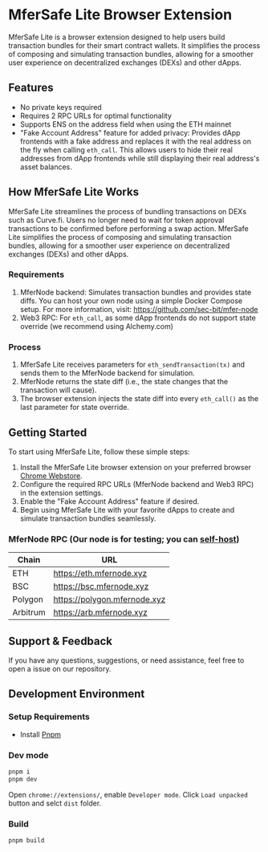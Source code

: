 # MferSafe Lite Browser Extension

MferSafe Lite is a browser extension designed to help users build transaction bundles for their smart contract wallets. It simplifies the process of composing and simulating transaction bundles, allowing for a smoother user experience on decentralized exchanges (DEXs) and other dApps.

## Features

- No private keys required
- Requires 2 RPC URLs for optimal functionality
- Supports ENS on the address field when using the ETH mainnet
- "Fake Account Address" feature for added privacy: Provides dApp frontends with a fake address and replaces it with the real address on the fly when calling `eth_call`. This allows users to hide their real addresses from dApp frontends while still displaying their real address's asset balances.

## How MferSafe Lite Works

MferSafe Lite streamlines the process of bundling transactions on DEXs such as Curve.fi. Users no longer need to wait for token approval transactions to be confirmed before performing a swap action. MferSafe Lite simplifies the process of composing and simulating transaction bundles, allowing for a smoother user experience on decentralized exchanges (DEXs) and other dApps.

### Requirements

1. MferNode backend: Simulates transaction bundles and provides state diffs. You can host your own node using a simple Docker Compose setup. For more information, visit: https://github.com/sec-bit/mfer-node
2. Web3 RPC: For `eth_call`, as some dApp frontends do not support state override (we recommend using Alchemy.com)

### Process

1. MferSafe Lite receives parameters for `eth_sendTransaction(tx)` and sends them to the MferNode backend for simulation.
2. MferNode returns the state diff (i.e., the state changes that the transaction will cause).
3. The browser extension injects the state diff into every `eth_call()` as the last parameter for state override.

## Getting Started

To start using MferSafe Lite, follow these simple steps:

1. Install the MferSafe Lite browser extension on your preferred browser [Chrome Webstore](https://chrome.google.com/webstore/detail/mfersafe-lite/pijjifejekgncdkllnapjphjhhfiklhk).
2. Configure the required RPC URLs (MferNode backend and Web3 RPC) in the extension settings.
3. Enable the "Fake Account Address" feature if desired.
4. Begin using MferSafe Lite with your favorite dApps to create and simulate transaction bundles seamlessly.

### MferNode RPC (Our node is for testing; you can [self-host](https://github.com/sec-bit/mfer-node#build-instructions))

| Chain                                                 | URL                                |
| ----------------------------------------------------- | ---------------------------------- |
| ETH                                                   | https://eth.mfernode.xyz           |
| BSC                                                   | https://bsc.mfernode.xyz           |
| Polygon                                               | https://polygon.mfernode.xyz       |
| Arbitrum                                              | https://arb.mfernode.xyz           |


## Support & Feedback

If you have any questions, suggestions, or need assistance, feel free to open a issue on our repository.

## Development Environment

### Setup Requirements

- Install [Pnpm](https://pnpm.io/installation)

### Dev mode

```bash
pnpm i
pnpm dev
```

Open `chrome://extensions/`, enable `Developer mode`. Click `Load unpacked` button and selct `dist` folder.

### Build

```bash
pnpm build
```
